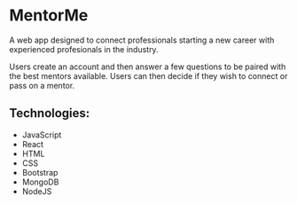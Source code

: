 # MentorMe
A web app designed to connect professionals starting a new career with experienced profesionals in the industry.

Users create an account and then answer a few questions to be paired with the best mentors available. Users can then decide if they wish to connect or pass on a mentor.

## Technologies:
  - JavaScript
  - React
  - HTML
  - CSS
  - Bootstrap
  - MongoDB
  - NodeJS
